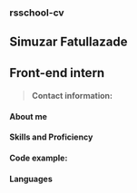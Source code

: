 ###  rsschool-cv


## Simuzar Fatullazade

## Front-end intern

> #### Contact information:



#### About me


#### Skills and Proficiency


#### Code example:


#### Languages
